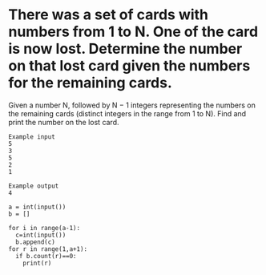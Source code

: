 # There was a set of cards with numbers from 1 to N. One of the card is now lost. Determine the number on that lost card given the numbers for the remaining cards.

Given a number N, followed by N − 1 integers representing the numbers on the remaining cards (distinct integers in the range from 1 to N). Find and print the number on the lost card.

```
Example input
5
3
5
2
1

Example output
4

```

```
a = int(input())
b = []

for i in range(a-1):
  c=int(input())
  b.append(c)
for r in range(1,a+1):
  if b.count(r)==0:
    print(r)
```
